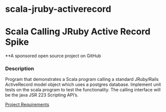 scala-jruby-activerecord
========================

# Scala Calling JRuby Active Record Spike
**A sponsored open source project on GitHub

### Description

Program that demonstrates a Scala program calling a standard JRuby/Rails ActiveRecord model object which uses a postgres database.  Implement unit tests on the scala program to test the functionality.  The calling interface will be the java JSR 223 Scripting API’s.

[Project Requirements](../../wiki/Project-Requirements)

